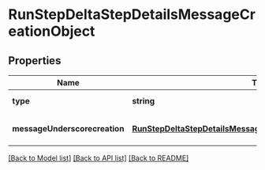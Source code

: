 # RunStepDeltaStepDetailsMessageCreationObject

## Properties
Name | Type | Description | Notes
------------ | ------------- | ------------- | -------------
**type** | **string** |  | [default to null]
**messageUnderscorecreation** | [**RunStepDeltaStepDetailsMessageCreationObjectMessageCreation**](RunStepDeltaStepDetailsMessageCreationObjectMessageCreation.md) |  | [optional] [default to null]

[[Back to Model list]](../README.md#documentation-for-models) [[Back to API list]](../README.md#documentation-for-api-endpoints) [[Back to README]](../README.md)


